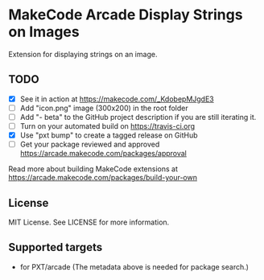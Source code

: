 # MakeCode Arcade Display Strings on Images

Extension for displaying strings on an image.

## TODO

- [X] See it in action at https://makecode.com/_KdobepMJgdE3
- [ ] Add "icon.png" image (300x200) in the root folder
- [ ] Add "- beta" to the GitHub project description if you are still iterating it.
- [ ] Turn on your automated build on https://travis-ci.org
- [X] Use "pxt bump" to create a tagged release on GitHub
- [ ] Get your package reviewed and approved https://arcade.makecode.com/packages/approval

Read more about building MakeCode extensions at https://arcade.makecode.com/packages/build-your-own

## License

MIT License. See LICENSE for more information.

## Supported targets

* for PXT/arcade
(The metadata above is needed for package search.)

